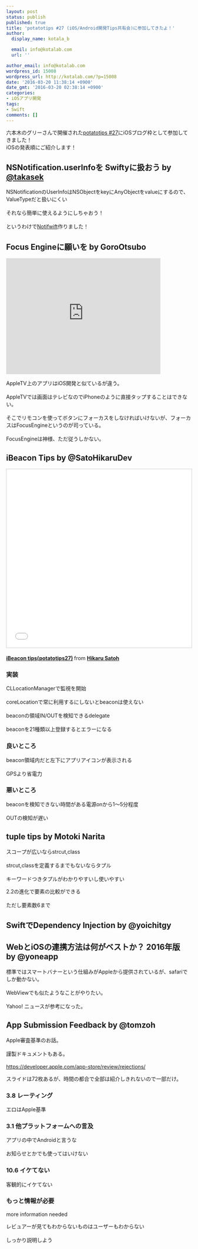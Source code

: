 ```yaml
---
layout: post
status: publish
published: true
title: 'potatotips #27 (iOS/Android開発Tips共有会)に参加してきたよ！'
author:
  display_name: kotala_b

  email: info@kotalab.com
  url: ''

author_email: info@kotalab.com
wordpress_id: 15008
wordpress_url: http://kotalab.com/?p=15008
date: '2016-03-20 11:38:14 +0900'
date_gmt: '2016-03-20 02:38:14 +0900'
categories:
- iOSアプリ開発
tags:
- Swift
comments: []
---
```

<p>六本木のグリーさんで開催された<a href="http://connpass.com/event/27156/" class="autolink">potatotips #27</a>にiOSブログ枠として参加してきました！<br />
iOSの発表順にご紹介します！<br />
<!--more--></p>
<h2>NSNotification.userInfoを Swiftyに扱おう by <a href="https://twitter.com/takasek" title="takasek">@takasek</a></h2>
<p><script async class="speakerdeck-embed" data-id="d0d0c6fa298d40c8a0a08f308058ccd6" data-ratio="1.41436464088398" src="//speakerdeck.com/assets/embed.js"></script></p>
<p>NSNotificationのUserInfoはNSObjectをkeyにAnyObjectをvalueにするので、ValueTypeだと扱いにくい<br><br />
それなら簡単に使えるようにしちゃおう！<br><br />
というわけで<a href="https://github.com/takasek/Notifwift">Notifwift</a>作りました！</p>
<h2>Focus Engineに願いを by GoroOtsubo</h2>
<div class="video-container"><iframe width="420" height="315" src="https://www.youtube.com/embed/gTLXYg_0uEw" frameborder="0" allowfullscreen></iframe></div>
<p>AppleTV上のアプリはiOS開発と似ているが違う。<br><br />
AppleTVでは画面はテレビなのでiPhoneのように直接タップすることはできない。<br><br />
そこでリモコンを使ってボタンにフォーカスをしなければいけないが、フォーカスはFocusEngineというのが司っている。<br><br />
FocusEngineは神様、ただ従うしかない。</p>
<h2>iBeacon Tips by @SatoHikaruDev</h2>
<p><iframe src="//www.slideshare.net/slideshow/embed_code/key/6m0bUOjP1R6oTA" width="595" height="485" frameborder="0" marginwidth="0" marginheight="0" scrolling="no" style="border:1px solid #CCC; border-width:1px; margin-bottom:5px; max-width: 100%;" allowfullscreen> </iframe></p>
<div style="margin-bottom:5px"> <strong> <a href="//www.slideshare.net/hikarusatoh/ibeacon-tipspotatotips27-59637949" title="iBeacon tips(potatotips27)" target="_blank">iBeacon tips(potatotips27)</a> </strong> from <strong><a target="_blank" href="//www.slideshare.net/hikarusatoh">Hikaru Satoh</a></strong> </div>
<h3>実装</h3>
<p>CLLocationManagerで監視を開始<br><br />
coreLocationで常に利用するにしないとbeaconは使えない<br><br />
beaconの領域IN/OUTを検知できるdelegate<br><br />
beaconを21種類以上登録するとエラーになる</p>
<h3>良いところ</h3>
<p>beacon領域内だと左下にアプリアイコンが表示される<br><br />
GPSより省電力</p>
<h3>悪いところ</h3>
<p>beaconを検知できない時間がある電源onから1〜5分程度<br><br />
OUTの検知が遅い</p>
<h2>tuple tips by Motoki Narita</h2>
<p><script async class="speakerdeck-embed" data-id="46c8d9cd829348cf9d0920014032fb79" data-ratio="1.33333333333333" src="//speakerdeck.com/assets/embed.js"></script></p>
<p>スコープが広いならstrcut,class<br><br />
strcut,classを定義するまでもないならタプル<br><br />
キーワードつきタプルがわかりやすいし使いやすい</p>
<p>2.2の進化で要素の比較ができる<br><br />
ただし要素数6まで</p>
<h2>SwiftでDependency Injection by @yoichitgy</h2>
<p><script async class="speakerdeck-embed" data-id="c2131318b3304ac98d318c578b664b0a" data-ratio="1.33333333333333" src="//speakerdeck.com/assets/embed.js"></script></p>
<h2>WebとiOSの連携方法は何がベストか？ 2016年版 by @yoneapp</h2>
<p><script async class="speakerdeck-embed" data-id="3fcaf7b15c7b4e14923226a7d21bd074" data-ratio="1.33333333333333" src="//speakerdeck.com/assets/embed.js"></script></p>
<p>標準ではスマートバナーという仕組みがAppleから提供されているが、safariでしか動かない。<br><br />
WebViewでも似たようなことがやりたい。<br><br />
Yahoo! ニュースが参考になった。</p>
<h2>App Submission Feedback by @tomzoh</h2>
<p><script async class="speakerdeck-embed" data-id="c3b0c48bca3e4b8ca425f1a06b77f309" data-ratio="1.77777777777778" src="//speakerdeck.com/assets/embed.js"></script></p>
<p>Apple審査基準のお話。<br><br />
謹製ドキュメントもある。<br><br />
<a href="https://developer.apple.com/app-store/review/rejections/" class="autolink">https://developer.apple.com/app-store/review/rejections/</a></p>
<p>スライドは72枚あるが、時間の都合で全部は紹介しきれないので一部だけ。</p>
<h3>3.8 レーティング</h3>
<p>エロはApple基準</p>
<h3>3.1 他プラットフォームへの言及</h3>
<p>アプリの中でAndroidと言うな<br><br />
お知らせとかでも使ってはいけない</p>
<h3>10.6 イケてない</h3>
<p>客観的にイケてない</p>
<h3>もっと情報が必要</h3>
<p>more information needed</p>
<p>レビュアーが見てもわからないものはユーザーもわからない<br><br />
しっかり説明しよう</p>
